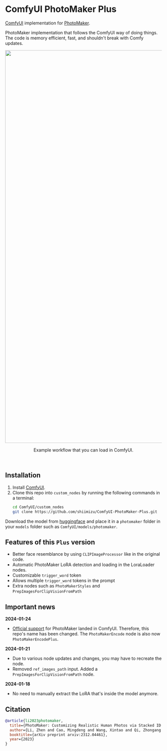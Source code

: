 # ComfyUI PhotoMaker Plus

[ComfyUI](https://github.com/comfyanonymous/ComfyUI) implementation for [PhotoMaker](https://github.com/TencentARC/PhotoMaker).

PhotoMaker implementation that follows the ComfyUI way of doing things. The code is memory efficient, fast, and shouldn't break with Comfy updates.

<div align="center">

  <img width="1261" alt="example workflow" src="https://github.com/shiimizu/ComfyUI-PhotoMaker/assets/54494639/a8320460-a8e0-46df-9780-66a70631e989">
  
  <p>Example workflow that you can load in ComfyUI.</p>
</div>

<br>

## Installation

1. Install [ComfyUI](https://github.com/comfyanonymous/ComfyUI).
2. Clone this repo into `custom_nodes` by running the following commands in a terminal:
    ```bash
    cd ComfyUI/custom_nodes
    git clone https://github.com/shiimizu/ComfyUI-PhotoMaker-Plus.git
    ```

Download the model from [huggingface](https://huggingface.co/TencentARC/PhotoMaker) and place it in a `photomaker` folder in your `models` folder such as `ComfyUI/models/photomaker`.

## Features of this `Plus` version

* Better face resemblance by using `CLIPImageProcessor` like in the original code.
* Automatic PhotoMaker LoRA detection and loading in the LoraLoader nodes.
* Customizable `trigger_word` token
* Allows multiple `trigger_word` tokens in the prompt
* Extra nodes such as `PhotoMakerStyles` and `PrepImagesForClipVisionFromPath`

## Important news

**2024-01-24**
* [Official support](https://github.com/comfyanonymous/ComfyUI/commit/d1533d9c0f1dde192f738ef1b745b15f49f41e02) for PhotoMaker landed in ComfyUI. Therefore, this repo's name has been changed. The `PhotoMakerEncode` node is also now `PhotoMakerEncodePlus`.

**2024-01-21**
* Due to various node updates and changes, you may have to recreate the node.
* Removed `ref_images_path` input. Added a `PrepImagesForClipVisionFromPath` node.

**2024-01-18**
* No need to manually extract the LoRA that's inside the model anymore.

## Citation
```bibtex
@article{li2023photomaker,
  title={PhotoMaker: Customizing Realistic Human Photos via Stacked ID Embedding},
  author={Li, Zhen and Cao, Mingdeng and Wang, Xintao and Qi, Zhongang and Cheng, Ming-Ming and Shan, Ying},
  booktitle={arXiv preprint arxiv:2312.04461},
  year={2023}
}
```
